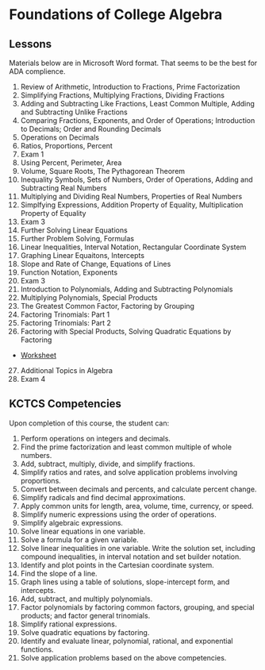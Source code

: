 # Foundations of College Algebra

## Lessons
Materials below are in Microsoft Word format.
That seems to be the best for ADA complience.

1. Review of Arithmetic, Introduction to Fractions, Prime Factorization
2. Simplifying Fractions, Multiplying Fractions, Dividing Fractions
3. Adding and Subtracting Like Fractions, Least Common Multiple, Adding and Subtracting Unlike Fractions
4. Comparing Fractions, Exponents, and Order of Operations; Introduction to Decimals; Order and Rounding Decimals
5. Operations on Decimals
6. Ratios, Proportions, Percent
7. Exam 1
8. Using Percent, Perimeter, Area
9. Volume, Square Roots, The Pythagorean Theorem
10. Inequality Symbols, Sets of Numbers, Order of Operations, Adding and Subtracting Real Numbers
11. Multiplying and Dividing Real Numbers, Properties of Real Numbers
12. Simplfying Expressions, Addition Property of Equality, Multiplication Property of Equality
13. Exam 3
14. Further Solving Linear Equations
15. Further Problem Solving, Formulas
16. Linear Inequalities, Interval Notation, Rectangular Coordinate System
17. Graphing Linear Equaitons, Intercepts
18. Slope and Rate of Change, Equations of Lines
19. Function Notation, Exponents
20. Exam 3
21. Introduction to Polynomials, Adding and Subtracting Polynomials
22. Multiplying Polynomials, Special Products
23. The Greatest Common Factor, Factoring by Grouping
24. Factoring Trinomials: Part 1
25. Factoring Trinomials: Part 2
26. Factoring with Special Products, Solving Quadratic Equations by Factoring
- [Worksheet](./MAT_061-26-Lesson_26.docx)
27. Additional Topics in Algebra
28. Exam 4

## KCTCS Competencies
Upon completion of this course, the student can:
1. Perform operations on integers and decimals.
2. Find the prime factorization and least common multiple of whole numbers.
3. Add, subtract, multiply, divide, and simplify fractions.
4. Simplify ratios and rates, and solve application problems involving proportions.
5. Convert between decimals and percents, and calculate percent change.
6. Simplify radicals and find decimal approximations.
7. Apply common units for length, area, volume, time, currency, or speed.
8. Simplify numeric expressions using the order of operations.
9. Simplify algebraic expressions.
10. Solve linear equations in one variable.
11. Solve a formula for a given variable.
12. Solve linear inequalities in one variable. Write the solution set, including compound inequalities, in interval notation and set builder notation.
13. Identify and plot points in the Cartesian coordinate system.
14. Find the slope of a line.
15. Graph lines using a table of solutions, slope-intercept form, and intercepts.
16. Add, subtract, and multiply polynomials.
17. Factor polynomials by factoring common factors, grouping, and special products; and factor general trinomials.
18. Simplify rational expressions.
19. Solve quadratic equations by factoring.
20. Identify and evaluate linear, polynomial, rational, and exponential functions.
21. Solve application problems based on the above competencies.
